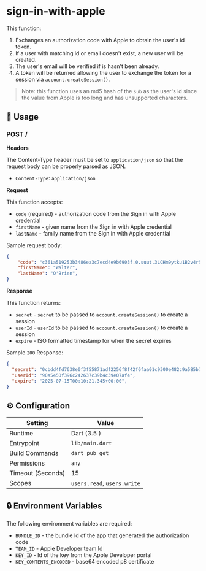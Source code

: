 # sign-in-with-apple

This function:

1. Exchanges an authorization code with Apple to obtain the user's id token.
1. If a user with matching id or email doesn't exist, a new user will be created.
1. The user's email will be verified if is hasn't been already.
1. A token will be returned allowing the user to exchange the token for a session via `account.createSession()`.

> Note: this function uses an md5 hash of the `sub` as the user's id since the value from Apple is too long and has unsupported characters.

## 🧰 Usage

### POST /

**Headers**

The Content-Type header must be set to `application/json` so that the request body can be properly parsed as JSON.

* `Content-Type`: `application/json`

**Request**

This function accepts:

* `code` (required) - authorization code from the Sign in with Apple credential
* `firstName` - given name from the Sign in with Apple credential
* `lastName` - family name from the Sign in with Apple credential

Sample request body:

```json
{
    "code": "c361a519253b3486ea3c7ecd4e9b6903f.0.suut.3LCHm9ytku1B2v4r5IayPQ",
    "firstName": "Walter",
    "lastName": "O'Brien",
}
```

**Response**

This function returns:

* `secret` - `secret` to be passed to `account.createSession()` to create a session
* `userId` - `userId` to be passed to `account.createSession()` to create a session
* `expire` - ISO formatted timestamp for when the secret expires

Sample `200` Response:

```json
{
  "secret": "0cbdd4fd7638e0f3f55871adf2256f8f42f6faa01c9300e482c9a585b76611343dee8562ce4421b1cf9e9de6f8341fb2286499cb7992d02accd2dc699211008c",
  "userId": "90a5450f396c242637c39b4c39e07af4",
  "expire": "2025-07-15T00:10:21.345+00:00",
}
```

## ⚙️ Configuration

| Setting           | Value                       |
| ----------------- | ---------------             |
| Runtime           | Dart (3.5 )                 |
| Entrypoint        | `lib/main.dart`             |
| Build Commands    | `dart pub get`              |
| Permissions       | `any`                       |
| Timeout (Seconds) | 15                          |
| Scopes            | `users.read`, `users.write` |

## 🔒 Environment Variables

The following environment variables are required:

* `BUNDLE_ID` - the bundle Id of the app that generated the authorization code
* `TEAM_ID` - Apple Developer team Id
* `KEY_ID` - Id of the key from the Apple Developer portal
* `KEY_CONTENTS_ENCODED` - base64 encoded p8 certificate
